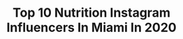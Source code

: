 ---
title: Top 10 Nutrition Instagram Influencers In Miami In 2020
description: >-
  Find top nutrition Instagram influencers in Miami in 2020. Most popular hashtags: #nutrition #miami #fitness #gym.
platform: Instagram
hits: 63
text_top: Discover the best Instagram accounts on inBeat.
text_bottom: inBeat aggregates 63 Instagram influencers like this in Miami, United States for you to collaborate.
profiles:
  - username: "carladuenas"
    fullname: >-
      Carla RD, CDE
    bio: >-
      🔸Registered Dietitian/Nutritionist 🔸Certified Diabetes Educator 🔹Grad Student in Sports Nutrition 📍Miami/Bilingual 🇺🇸🇪🇨 👇🏼Classes @baptisthealthsf
    location: "United States"
    followers: 2810
    engagement: 1491
    commentsToLikes: 0.090578
    id: ck0u9gfvl9q2g0i19x8u5h21j
    verified: false
    hashtags: "#tbt, #babypr, #rdlife, #halloween"
  - username: "iman__hasan"
    fullname: >-
      Iman Hasan
    bio: >-
      Founder & CEO @imanhasancreative PR| Influencer Marketing| Social | Digital Founder @wearerenn Contributor @hellomagindia 📍MIA ♾ NYC
    location: "United States"
    followers: 86764
    engagement: 147
    commentsToLikes: 0.043653
    id: ck6tmy0vg8qza0j7185opmmvo
    verified: true
    hashtags: "#getfitwithihc, #chatswithihc, #imanhasancreative, #smallbusinessowner"
  - username: "paolaguanche"
    fullname: >-
      Paola Guanche
    bio: >-
      just me
    location: "United States"
    followers: 52213
    engagement: 254
    commentsToLikes: 0.029383
    id: ck5zzki5ibwkh0i14e37830y8
    verified: false
    hashtags: "#haitianowned, #sheingals, #blackownedbeauty, #goligummies"
  - username: "big__ab"
    fullname: >-
      Big Ab™️
    bio: >-
      🔹🌐IFBB Pro Classic Physique 🔹’19 ⭕️lympian 🔹💰Financial￼ Liaison & 🏋🏾‍♂️Celebrity-Trainer 🔹Subscribe to my YouTube Channel 🎥⬇️
    location: "United States"
    followers: 61576
    engagement: 391
    commentsToLikes: 0.014385
    id: ck6tunfhfhb910j71dqk6owiw
    verified: true
    hashtags: "#miami, #la, #handsome, #nutrition"
  - username: "drpedritot"
    fullname: >-
      Dr. Pedro Torres Allen
    bio: >-
      Cirujano Ortopedista-Traumatologo🇻🇪🇪🇸 SA-C🇺🇸 Sport Medicine Certificado por FIFA ⚽️🏆🌎 Nutricion Humana/ Nutrillermoteam💥👊🏻
    location: "United States"
    followers: 146494
    engagement: 127
    commentsToLikes: 0.111094
    id: ck6tnzgtzb93h0j71xd1a56yz
    verified: false
    hashtags: "#quedateencasa, #drhelpmeplease, #fueradelconsultorio, #nutrition"
  - username: "danilapao"
    fullname: >-
      Danila Bp
    bio: >-
      Planes de entrenamiento online & presencial Coach alimentación healthy Atleta WELLNESS 📍Miami Coach:@sergio_javier_diaz Sponsor:@goldnutritionar
    location: "United States"
    followers: 12665
    engagement: 1087
    commentsToLikes: 0.031802
    id: ck9hcjpi9lqbx0j78vhlm2sc9
    verified: false
    hashtags: "#sport, #miamientrenador, #healthylife, #fitnessgirl"
  - username: "lorettabates"
    fullname: >-
      Loretta Bates
    bio: >-
      Mom, Wife, Lover of Life❤️ International 🌍 Zumba🎶 Founder of @allovermeskincare 🧴 Micah 6:8 ✝️ Loretta@lorettabates.com📬 Miami, FL🌴
    location: "United States"
    followers: 154352
    engagement: 193
    commentsToLikes: 0.046426
    id: ck0u9cfaj9ltc0i19rddlt02b
    verified: true
    hashtags: "#zumba, #zumbafitness, #fitness, #dance"
  - username: "primal.methods"
    fullname: >-
      Primal.Methods
    bio: >-
      ⚡️Official Instagram for #PrimalMethods ⚡️Primal Fitness Training & Movement Practice ⚡️Kettlebell | Bodyweight Program👇
    location: "United States"
    followers: 118619
    engagement: 147
    commentsToLikes: 0.017825
    id: ckap90b1dqo2n0i78alspalfi
    verified: false
    hashtags: "#kettlebelltraining, #fullbodyworkout, #gym, #legworkout"
  - username: "nutrillermo"
    fullname: >-
      Guillermo Rodríguez Navarrete
    bio: >-
      Doctor en Nutrition Humana, FACN, CNS, LD 🇺🇸Miami info@nutrillermo.com 📞+1 7865691399 👇🏼Curso Keto-Deporte👇🏼 // RETO 22 días👉🏼 www.reto22.com
    location: "United States"
    followers: 519313
    engagement: 123
    commentsToLikes: 0.129628
    id: ck0w6s3p5a13j0i198l666gtf
    verified: true
    hashtags: "#nutristro, #nosugar, #retonutrillermo, #coronavirus"
  - username: "anasallesfitness"
    fullname: >-
      Ana Salles, MS
    bio: >-
      NASM & ISSA-CPT Sports Nutrition and Weight Loss 🌱 📍Miami Online & in person Coaching (join our waiting list / lista de espera)👇🏼
    location: "United States"
    followers: 67348
    engagement: 136
    commentsToLikes: 0.046982
    id: ck14kywnrs0ti0i19aguram4x
    verified: false
    hashtags: "#energy, #magic"
---